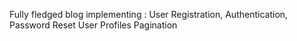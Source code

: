 Fully fledged blog implementing :
User Registration, Authentication, Password Reset
User Profiles
Pagination 